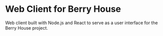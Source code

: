 # Web Client for Berry House

Web client built with Node.js and React to serve as a user interface for the Berry House project.
